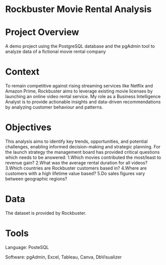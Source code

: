 # Rockbuster Movie Rental Analysis

# Project Overview
A demo project using the PostgreSQL database and the pgAdmin tool to analyze data of a fictional movie rental company

# Context
To remain competitive against rising streaming services like Netflix and Amazon Prime, Rockbuster aims to leverage existing movie licenses by launching an online video rental service. 
My role as a Business Intelligence Analyst is to provide actionable insights and data-driven recommendations by analyzing customer behaviour and patterns.

# Objectives
This analysis aims to identify key trends, opportunities, and potential challenges, enabling informed decision-making and strategic planning.
For the launch strategy the management board has provided critical questions which needs to be answered: 
1.Which movies contributed the most/least to revenue gain?
2.What was the average rental duration for all videos?
3.Which countries are Rockbuster customers based in?
4.Where are customers with a high lifetime value based?
5.Do sales figures vary between geographic regions?

# Data
The dataset is provided by Rockbuster. 

# Tools 

Language: PosteSQL

Software: pgAdmin, Excel, Tableau, Canva, DbVisualizer


